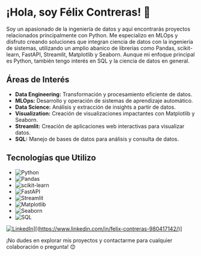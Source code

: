 # ¡Hola, soy Félix Contreras! 👋

Soy un apasionado de la ingeniería de datos y aquí encontrarás proyectos relacionados principalmente con Python. Me especializo en MLOps y disfruto creando soluciones que integran ciencia de datos con la ingeniería de sistemas, utilizando un amplio abanico de librerías como Pandas, scikit-learn, FastAPI, Streamlit, Matplotlib y Seaborn. Aunque mi enfoque principal es Python, también tengo interés en SQL y la ciencia de datos en general.

## Áreas de Interés

- **Data Engineering:** Transformación y procesamiento eficiente de datos.
- **MLOps:** Desarrollo y operación de sistemas de aprendizaje automático.
- **Data Science:** Análisis y extracción de insights a partir de datos.
- **Visualization:** Creación de visualizaciones impactantes con Matplotlib y Seaborn.
- **Streamlit:** Creación de aplicaciones web interactivas para visualizar datos.
- **SQL:** Manejo de bases de datos para análisis y consulta de datos.

## Tecnologías que Utilizo

- ![Python](https://img.shields.io/badge/-Python-3776AB?style=flat&logo=python&logoColor=white)
- ![Pandas](https://img.shields.io/badge/-Pandas-150458?style=flat&logo=pandas&logoColor=white)
- ![scikit-learn](https://img.shields.io/badge/-scikit--learn-F7931E?style=flat&logo=scikit-learn&logoColor=white)
- ![FastAPI](https://img.shields.io/badge/-FastAPI-009688?style=flat&logo=fastapi&logoColor=white)
- ![Streamlit](https://img.shields.io/badge/-Streamlit-FF4B4B?style=flat&logo=streamlit&logoColor=white)
- ![Matplotlib](https://img.shields.io/badge/-Matplotlib-007ACC?style=flat&logo=matplotlib&logoColor=white)
- ![Seaborn](https://img.shields.io/badge/-Seaborn-3776AB?style=flat&logo=python&logoColor=white)
- ![SQL](https://img.shields.io/badge/-SQL-4479A1?style=flat&logo=sql&logoColor=white)

[![LinkedIn]([(https://www.linkedin.com/feed/?nis=true&lipi=urn%3Ali%3Apage%3Ad_flagship3_profile_view_base%3Bo0AwnI2nSE2P6ZS10UvJ8A%3D%3D))](https://content.linkedin.com/content/dam/me/brand/en-us/brand-home/logos/In-Blue-Logo.png.original.png)][(https://www.linkedin.com/in/felix-contreras-980417142/)]

¡No dudes en explorar mis proyectos y contactarme para cualquier colaboración o pregunta! 😊

